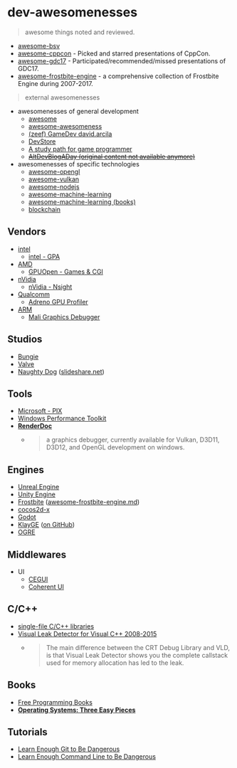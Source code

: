 # dev-awesomenesses

> awesome things noted and reviewed.

- [awesome-bsv](awesome-bsv.md)
- [awesome-cppcon](awesome-cppcon.md) - Picked and starred presentations of CppCon.
- [awesome-gdc17](awesome-gdc17.md) - Participated/recommended/missed presentations of GDC17.
- [awesome-frostbite-engine](awesome-frostbite-engine.md) - a comprehensive collection of Frostbite Engine during 2007-2017.

> external awesomenesses

- awesomenesses of general development
    + [awesome](https://github.com/sindresorhus/awesome)
    + [awesome-awesomeness](https://github.com/bayandin/awesome-awesomeness)
    + [(zeef) GameDev david.arcila](https://game-development.zeef.com/david.arcila)
    + [DevStore](http://www.devstore.cn/)
    + [A study path for game programmer](https://github.com/miloyip/game-programmer/)
    + ~~[AltDevBlogADay (original content not available anymore)](http://altdevblog.com/)~~
- awesomenesses of specific technologies
    + [awesome-opengl](https://github.com/eug/awesome-opengl)
    + [awesome-vulkan](https://github.com/vinjn/awesome-vulkan)
    + [awesome-nodejs](https://github.com/sqreen/awesome-nodejs-projects)
    + [awesome-machine-learning](https://github.com/josephmisiti/awesome-machine-learning)
    + [awesome-machine-learning (books)](https://github.com/josephmisiti/awesome-machine-learning/blob/master/books.md)
    + [blockchain](https://github.com/McFrankline/Blockchain-stuff)

## Vendors

- [intel](https://software.intel.com/)
    + [intel - GPA](https://software.intel.com/en-us/gpa)
- [AMD](http://developer.amd.com/)
    + [GPUOpen - Games & CGI](http://gpuopen.com/games-cgi/)
- [nVidia](https://developer.nvidia.com/)
    + [nVidia - Nsight](http://www.nvidia.com/object/nsight.html)
- [Qualcomm](https://developer.qualcomm.com/)
    + [Adreno GPU Profiler](https://developer.qualcomm.com/software/adreno-gpu-profiler)
- [ARM](https://developer.arm.com/graphics)
    + [Mali Graphics Debugger](https://developer.arm.com/products/software-development-tools/graphics-development-tools/mali-graphics-debugger)

## Studios

- [Bungie](http://halo.bungie.net/inside/publications.aspx)
- [Valve](http://www.valvesoftware.com/company/publications.html)
- [Naughty Dog](https://www.naughtydog.com/blog) ([slideshare.net](https://www.slideshare.net/naughty_dog))

## Tools

- [Microsoft - PIX](https://blogs.msdn.microsoft.com/pix/)
- [Windows Performance Toolkit](https://docs.microsoft.com/en-us/windows-hardware/test/wpt/)
- [**RenderDoc**](https://github.com/baldurk/renderdoc)
    + > a graphics debugger, currently available for Vulkan, D3D11, D3D12, and OpenGL development on windows.

## Engines

- [Unreal Engine](https://www.unrealengine.com)
- [Unity Engine](https://unity3d.com)
- [Frostbite](https://www.ea.com/frostbite) ([awesome-frostbite-engine.md](awesome-frostbite-engine.md))
- [cocos2d-x](http://www.cocos2d-x.org/)
- [Godot](http://www.godotengine.org/)
- [KlayGE](http://www.klayge.org/) ([on GitHub](https://github.com/gongminmin/KlayGE))
- [OGRE](http://www.ogre3d.org/)

## Middlewares

- UI
    - [CEGUI](http://cegui.org.uk/)
    - [Coherent UI](http://coherent-labs.com/)

## C/C++

- [single-file C/C++ libraries](https://github.com/nothings/single_file_libs)
- [Visual Leak Detector for Visual C++ 2008-2015](https://vld.codeplex.com/)
	+ > The main difference between the CRT Debug Library and VLD, is that Visual Leak Detector shows you the complete callstack used for memory allocation has led to the leak.

## Books

- [Free Programming Books](https://github.com/vhf/free-programming-books/blob/master/free-programming-books.md)
- [**Operating Systems: Three Easy Pieces**](http://pages.cs.wisc.edu/~remzi/OSTEP/)

## Tutorials

- [Learn Enough Git to Be Dangerous](https://www.learnenough.com/git-tutorial)
- [Learn Enough Command Line to Be Dangerous](https://www.learnenough.com/command-line-tutorial)

